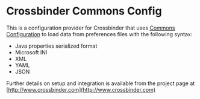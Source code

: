 # Crossbinder Commons Config

This is a configuration provider for Crossbinder that uses
[Commons Configuration](https://commons.apache.org/proper/commons-configuration)
to load data from preferences files with the following syntax:

* Java properties serialized format
* Microsoft INI
* XML
* YAML
* JSON

Further details on setup and integration is available from the project page at
[http://www.crossbinder.com](http://www.crossbinder.com)
